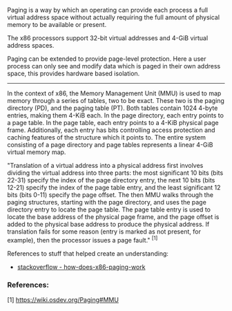 Paging is a way by which an operating can provide each process a full virtual address space without actually requiring the full amount of physical memory to be available or present.

The x86 processors support 32-bit virtual addresses and 4-GiB virtual address spaces.

Paging can be extended to provide page-level protection.
Here a user process can only see and modify data which is paged in their own address space, this provides hardware based isolation.

----

In the context of x86, the Memory Management Unit (MMU) is used to map memory through a series of tables, two to be exact.
These two is the paging directory (PD), and the paging table (PT).
Both tables contain 1024 4-byte entries, making them 4-KiB each.
In the page directory, each entry points to a page table. In the page table, each entry points to a 4-KiB physical page frame.
Additionally, each entry has bits controlling access protection and caching features of the structure which it points to.
The entire system consisting of a page directory and page tables represents a linear 4-GiB virtual memory map.

"Translation of a virtual address into a physical address first involves dividing the virtual address into three parts: the most significant 10 bits (bits 22-31) specify the index of the page directory entry, the next 10 bits (bits 12-21) specify the index of the page table entry, and the least significant 12 bits (bits 0-11) specify the page offset. The then MMU walks through the paging structures, starting with the page directory, and uses the page directory entry to locate the page table. The page table entry is used to locate the base address of the physical page frame, and the page offset is added to the physical base address to produce the physical address. If translation fails for some reason (entry is marked as not present, for example), then the processor issues a page fault." <sup>[1]</sup>

References to stuff that helped create an understanding:
- [stackoverflow - how-does-x86-paging-work](https://stackoverflow.com/questions/18431261/how-does-x86-paging-work)



### References:
[1] https://wiki.osdev.org/Paging#MMU
